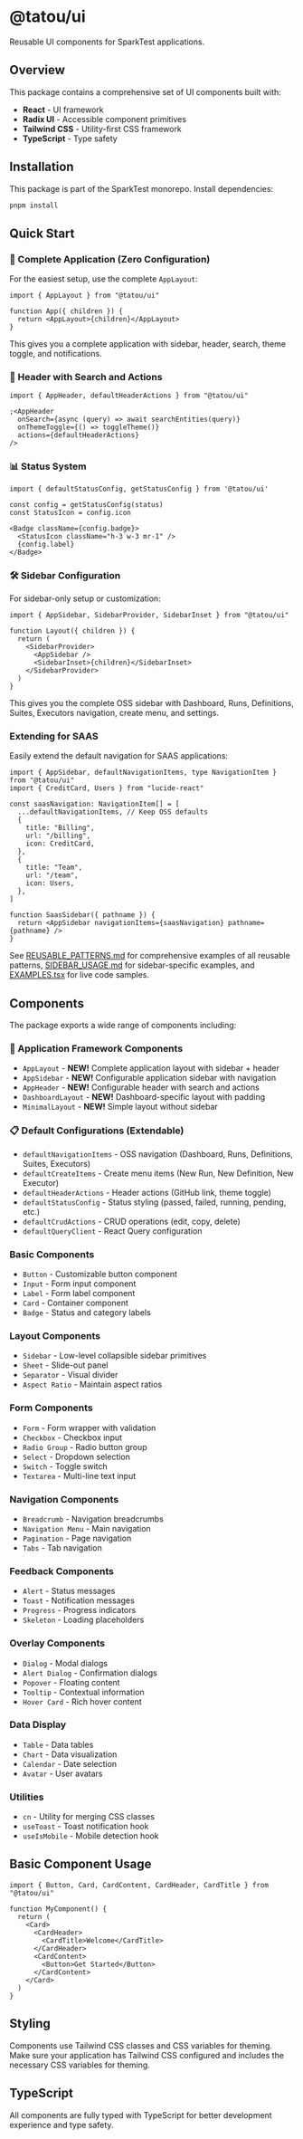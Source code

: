 # @tatou/ui

Reusable UI components for SparkTest applications.

## Overview

This package contains a comprehensive set of UI components built with:

- **React** - UI framework
- **Radix UI** - Accessible component primitives
- **Tailwind CSS** - Utility-first CSS framework
- **TypeScript** - Type safety

## Installation

This package is part of the SparkTest monorepo. Install dependencies:

```bash
pnpm install
```

## Quick Start

### 🎯 Complete Application (Zero Configuration)

For the easiest setup, use the complete `AppLayout`:

```tsx
import { AppLayout } from "@tatou/ui"

function App({ children }) {
  return <AppLayout>{children}</AppLayout>
}
```

This gives you a complete application with sidebar, header, search, theme toggle, and notifications.

### 🎨 Header with Search and Actions

```tsx
import { AppHeader, defaultHeaderActions } from "@tatou/ui"

;<AppHeader
  onSearch={async (query) => await searchEntities(query)}
  onThemeToggle={() => toggleTheme()}
  actions={defaultHeaderActions}
/>
```

### 📊 Status System

```tsx
import { defaultStatusConfig, getStatusConfig } from '@tatou/ui'

const config = getStatusConfig(status)
const StatusIcon = config.icon

<Badge className={config.badge}>
  <StatusIcon className="h-3 w-3 mr-1" />
  {config.label}
</Badge>
```

### 🛠️ Sidebar Configuration

For sidebar-only setup or customization:

```tsx
import { AppSidebar, SidebarProvider, SidebarInset } from "@tatou/ui"

function Layout({ children }) {
  return (
    <SidebarProvider>
      <AppSidebar />
      <SidebarInset>{children}</SidebarInset>
    </SidebarProvider>
  )
}
```

This gives you the complete OSS sidebar with Dashboard, Runs, Definitions, Suites, Executors navigation, create menu, and settings.

### Extending for SAAS

Easily extend the default navigation for SAAS applications:

```tsx
import { AppSidebar, defaultNavigationItems, type NavigationItem } from "@tatou/ui"
import { CreditCard, Users } from "lucide-react"

const saasNavigation: NavigationItem[] = [
  ...defaultNavigationItems, // Keep OSS defaults
  {
    title: "Billing",
    url: "/billing",
    icon: CreditCard,
  },
  {
    title: "Team",
    url: "/team",
    icon: Users,
  },
]

function SaasSidebar({ pathname }) {
  return <AppSidebar navigationItems={saasNavigation} pathname={pathname} />
}
```

See [REUSABLE_PATTERNS.md](./REUSABLE_PATTERNS.md) for comprehensive examples of all reusable patterns, [SIDEBAR_USAGE.md](./SIDEBAR_USAGE.md) for sidebar-specific examples, and [EXAMPLES.tsx](./EXAMPLES.tsx) for live code samples.

## Components

The package exports a wide range of components including:

### 🚀 Application Framework Components

- `AppLayout` - **NEW!** Complete application layout with sidebar + header
- `AppSidebar` - **NEW!** Configurable application sidebar with navigation
- `AppHeader` - **NEW!** Configurable header with search and actions
- `DashboardLayout` - **NEW!** Dashboard-specific layout with padding
- `MinimalLayout` - **NEW!** Simple layout without sidebar

### 📋 Default Configurations (Extendable)

- `defaultNavigationItems` - OSS navigation (Dashboard, Runs, Definitions, Suites, Executors)
- `defaultCreateItems` - Create menu items (New Run, New Definition, New Executor)
- `defaultHeaderActions` - Header actions (GitHub link, theme toggle)
- `defaultStatusConfig` - Status styling (passed, failed, running, pending, etc.)
- `defaultCrudActions` - CRUD operations (edit, copy, delete)
- `defaultQueryClient` - React Query configuration

### Basic Components

- `Button` - Customizable button component
- `Input` - Form input component
- `Label` - Form label component
- `Card` - Container component
- `Badge` - Status and category labels

### Layout Components

- `Sidebar` - Low-level collapsible sidebar primitives
- `Sheet` - Slide-out panel
- `Separator` - Visual divider
- `Aspect Ratio` - Maintain aspect ratios

### Form Components

- `Form` - Form wrapper with validation
- `Checkbox` - Checkbox input
- `Radio Group` - Radio button group
- `Select` - Dropdown selection
- `Switch` - Toggle switch
- `Textarea` - Multi-line text input

### Navigation Components

- `Breadcrumb` - Navigation breadcrumbs
- `Navigation Menu` - Main navigation
- `Pagination` - Page navigation
- `Tabs` - Tab navigation

### Feedback Components

- `Alert` - Status messages
- `Toast` - Notification messages
- `Progress` - Progress indicators
- `Skeleton` - Loading placeholders

### Overlay Components

- `Dialog` - Modal dialogs
- `Alert Dialog` - Confirmation dialogs
- `Popover` - Floating content
- `Tooltip` - Contextual information
- `Hover Card` - Rich hover content

### Data Display

- `Table` - Data tables
- `Chart` - Data visualization
- `Calendar` - Date selection
- `Avatar` - User avatars

### Utilities

- `cn` - Utility for merging CSS classes
- `useToast` - Toast notification hook
- `useIsMobile` - Mobile detection hook

## Basic Component Usage

```tsx
import { Button, Card, CardContent, CardHeader, CardTitle } from "@tatou/ui"

function MyComponent() {
  return (
    <Card>
      <CardHeader>
        <CardTitle>Welcome</CardTitle>
      </CardHeader>
      <CardContent>
        <Button>Get Started</Button>
      </CardContent>
    </Card>
  )
}
```

## Styling

Components use Tailwind CSS classes and CSS variables for theming. Make sure your application has Tailwind CSS configured and includes the necessary CSS variables for theming.

## TypeScript

All components are fully typed with TypeScript for better development experience and type safety.
